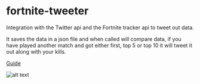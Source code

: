 # fortnite-tweeter
Integration with the Twitter api and the Fortnite tracker api to tweet out data.

It saves the data in a json file and when called will compare data, if you have played another match and got either first, top 5 or top 10 it will tweet it out along with your kills.

[Guide](https://write.corbpie.com/how-to-tweet-out-your-latest-fortnite-game-result-with-twitter-api-in-php/)

![alt text](https://i2.wp.com/write.corbpie.com/wp-content/uploads/2018/02/fortnite-tweeter.png "An example tweet")
